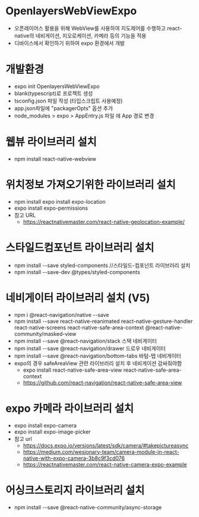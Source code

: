 # OpenlayersWebViewExpo
* 오픈레이어스 활용을 위해 WebView를 사용하여 지도제어를 수행하고 react-native의 네비게이션, 지오로케이션, 카메라 등의 기능을 적용
* 디바이스에서 확인하기 위하여 expo 환경에서 개발
# 개발환경
* expo init OpenlayersWebViewExpo
* blank(typescript)로 프로젝트 생성
* tsconfig.json 파일 작성 (타입스크립트 사용예정)
* app.json파일에 "packagerOpts" 옵션 추가 
* node_modules > expo > AppEntry.js 파일 에 App 경로 변경

# 웹뷰 라이브러리 설치
* npm install react-native-webview

# 위치정보 가져오기위한 라이브러리 설치
* npm install expo install expo-location
* expo install expo-permissions
* 참고 URL
  * https://reactnativemaster.com/react-native-geolocation-example/

# 스타일드컴포넌트 라이브러리 설치
* npm install --save styled-components //스타일드-컴포넌트 라이브러리 설치
* npm install --save-dev @types/styled-components

# 네비게이터 라이브러리 설치 (V5)
* npm i @react-navigation/native --save
* npm install --save react-native-reanimated react-native-gesture-handler react-native-screens react-native-safe-area-context @react-native-community/masked-view
* npm install --save @react-navigation/stack        스택 네비게이터
* npm install --save @react-navigation/drawer       드로우 네비게이터
* npm install --save @react-navigation/bottom-tabs  바텀-탭 네비게이터 
* expo의 경우 safeAreaView 관련 라이브러리 설치 후 네비게이션 감싸줘야함
  * expo install react-native-safe-area-view react-native-safe-area-context
  * https://github.com/react-navigation/react-native-safe-area-view
  
# expo 카메라 라이브러리 설치
* expo install expo-camera
* expo install expo-image-picker
* 참고 url
  * https://docs.expo.io/versions/latest/sdk/camera/#takepictureasync
  * https://medium.com/wesionary-team/camera-module-in-react-native-with-expo-camera-3b8c9f3cd076
  * https://reactnativemaster.com/react-native-camera-expo-example
  
# 어싱크스토리지 라이브러리 설치
* npm install --save @react-native-community/async-storage

    
